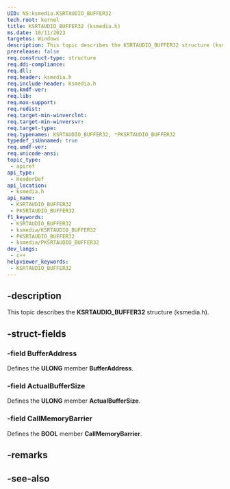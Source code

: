 ```yaml
---
UID: NS:ksmedia.KSRTAUDIO_BUFFER32
tech.root: kernel
title: KSRTAUDIO_BUFFER32 (ksmedia.h)
ms.date: 10/11/2023
targetos: Windows
description: This topic describes the KSRTAUDIO_BUFFER32 structure (ksmedia.h).
prerelease: false
req.construct-type: structure
req.ddi-compliance: 
req.dll: 
req.header: ksmedia.h
req.include-header: Ksmedia.h
req.kmdf-ver: 
req.lib: 
req.max-support: 
req.redist: 
req.target-min-winverclnt: 
req.target-min-winversvr: 
req.target-type: 
req.typenames: KSRTAUDIO_BUFFER32, *PKSRTAUDIO_BUFFER32
typedef_isUnnamed: true
req.umdf-ver: 
req.unicode-ansi: 
topic_type:
 - apiref
api_type:
 - HeaderDef
api_location:
 - ksmedia.h
api_name:
 - KSRTAUDIO_BUFFER32
 - PKSRTAUDIO_BUFFER32
f1_keywords:
 - KSRTAUDIO_BUFFER32
 - ksmedia/KSRTAUDIO_BUFFER32
 - PKSRTAUDIO_BUFFER32
 - ksmedia/PKSRTAUDIO_BUFFER32
dev_langs:
 - c++
helpviewer_keywords:
 - KSRTAUDIO_BUFFER32
---
```


## -description

This topic describes the **KSRTAUDIO_BUFFER32** structure (ksmedia.h).

## -struct-fields

### -field BufferAddress

Defines the **ULONG** member **BufferAddress**.

### -field ActualBufferSize

Defines the **ULONG** member **ActualBufferSize**.

### -field CallMemoryBarrier

Defines the **BOOL** member **CallMemoryBarrier**.

## -remarks

## -see-also
